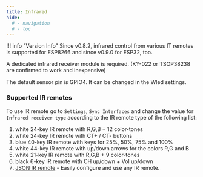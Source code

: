 ```yaml
---
title: Infrared
hide:
  # - navigation
  # - toc
---
```



!!! info "Version Info"
    Since v0.8.2, infrared control from various IT remotes is supported for ESP8266 and since v0.9.0 for ESP32, too.

A dedicated infrared receiver module is required.
(KY-022 or TSOP38238 are confirmed to work and inexpensive)

The default sensor pin is GPIO4. It can be changed in the Wled settings.

### Supported IR remotes
To use IR remote go to `Settings`, `Sync Interfaces` and change the value for `Infrared receiver type` according to the IR remote type of the following list:

1. white 24-key IR remote with R,G,B + 12 color-tones  
2. white 24-key IR remote with CT+ / CT- buttons  
3. blue 40-key IR remote with keys for 25%, 50%, 75% and 100%  
4. white 44-key IR remote with up/down arrows for the colors R,G and B  
5. white 21-key IR remote with R,G,B + 9 color-tones  
6. black 6-key IR remote with CH up/down + Vol up/down  
7. [JSON IR remote](json-ir/json_infrared.md) - Easily configure and use any IR remote.  
